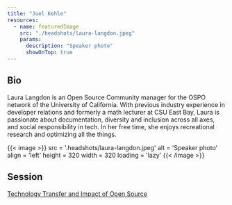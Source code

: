 ```yaml
---
title: "Joel Kehle"
resources:
  - name: featuredImage
    src: "./headshots/laura-langdon.jpeg"
    params:
      description: "Speaker photo"
      showOnTop: true
---
```


## Bio

Laura Langdon is an Open Source Community manager for the OSPO network of the University of California. With previous industry experience in developer relations and formerly a math lecturer at CSU East Bay, Laura is passionate about documentation, diversity and inclusion across all axes, and social responsibility in tech. In her free time, she enjoys recreational research and optimizing all the things.

{{< image >}}
src = '.headshots/laura-langdon.jpeg'
alt = 'Speaker photo'
align = 'left'
height = 320
width = 320
loading = 'lazy'
{{< /image >}}

## Session

[Technology Transfer and Impact of Open Source](../sessions/technology-transfer.md)
